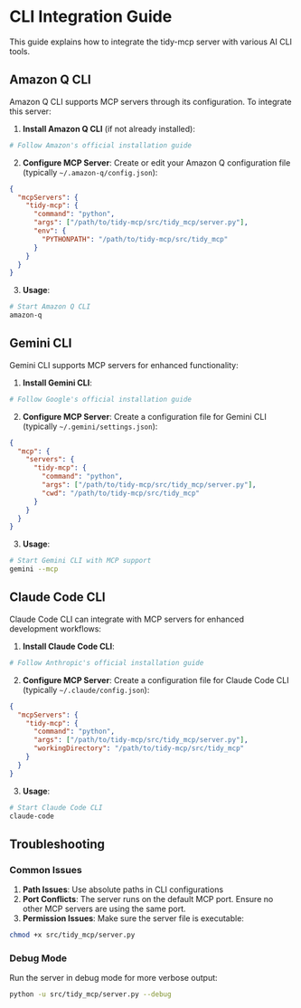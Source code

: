 # CLI Integration Guide

This guide explains how to integrate the tidy-mcp server with various AI CLI tools.

## Amazon Q CLI

Amazon Q CLI supports MCP servers through its configuration. To integrate this server:

1. **Install Amazon Q CLI** (if not already installed):
```bash
# Follow Amazon's official installation guide
```

2. **Configure MCP Server**:
Create or edit your Amazon Q configuration file (typically `~/.amazon-q/config.json`):

```json
{
  "mcpServers": {
    "tidy-mcp": {
      "command": "python",
      "args": ["/path/to/tidy-mcp/src/tidy_mcp/server.py"],
      "env": {
        "PYTHONPATH": "/path/to/tidy-mcp/src/tidy_mcp"
      }
    }
  }
}
```

3. **Usage**:
```bash
# Start Amazon Q CLI
amazon-q
```

## Gemini CLI

Gemini CLI supports MCP servers for enhanced functionality:

1. **Install Gemini CLI**:
```bash
# Follow Google's official installation guide
```

2. **Configure MCP Server**:
Create a configuration file for Gemini CLI (typically `~/.gemini/settings.json`):

```json
{
  "mcp": {
    "servers": {
      "tidy-mcp": {
        "command": "python",
        "args": ["/path/to/tidy-mcp/src/tidy_mcp/server.py"],
        "cwd": "/path/to/tidy-mcp/src/tidy_mcp"
      }
    }
  }
}
```

3. **Usage**:
```bash
# Start Gemini CLI with MCP support
gemini --mcp
```

## Claude Code CLI

Claude Code CLI can integrate with MCP servers for enhanced development workflows:

1. **Install Claude Code CLI**:
```bash
# Follow Anthropic's official installation guide
```

2. **Configure MCP Server**:
Create a configuration file for Claude Code CLI (typically `~/.claude/config.json`):

```json
{
  "mcpServers": {
    "tidy-mcp": {
      "command": "python",
      "args": ["/path/to/tidy-mcp/src/tidy_mcp/server.py"],
      "workingDirectory": "/path/to/tidy-mcp/src/tidy_mcp"
    }
  }
}
```

3. **Usage**:
```bash
# Start Claude Code CLI
claude-code
```


## Troubleshooting

### Common Issues

1. **Path Issues**: Use absolute paths in CLI configurations
2. **Port Conflicts**: The server runs on the default MCP port. Ensure no other MCP servers are using the same port.
3. **Permission Issues**: Make sure the server file is executable:
```bash
chmod +x src/tidy_mcp/server.py
```

### Debug Mode

Run the server in debug mode for more verbose output:
```bash
python -u src/tidy_mcp/server.py --debug
``` 